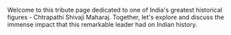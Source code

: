 Welcome to this tribute page dedicated to one of India's greatest historical figures - Chtrapathi Shivaji Maharaj. Together, let's explore and discuss the immense impact that this remarkable leader had on Indian history.
